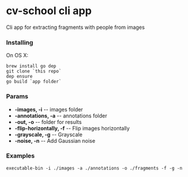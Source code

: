 # cv-school cli app

Cli app for extracting fragments with people from images

### Installing

On OS X:

```
brew install go dep
git clone `this repo`
dep ensure
go build `app folder`
```

### Params
* **-images, -i** -- images folder
* **-annotations, -a** -- annotations folder
* **-out, -o** -- folder for results
* **-flip-horizontally, -f** -- Flip images horizontally
* **-grayscale, -g** -- Grayscale
* **-noise, -n** -- Add Gaussian noise

### Examples

```
executable-bin -i ./images -a ./annotations -o ./fragments -f -g -n
```